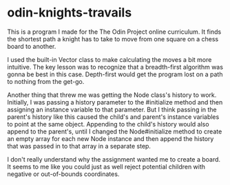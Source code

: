 # odin-knights-travails

This is a program I made for the The Odin Project online curriculum. It finds the shortest path a knight has to take to move from one square on a chess board to another.

I used the built-in Vector class to make calculating the moves a bit more intuitive. The key lesson was to recognize that a breadth-first algorithm was gonna be best in this case. Depth-first would get the program lost on a path to nothing from the get-go.

Another thing that threw me was getting the Node class's history to work. Initially, I was passing a history parameter to the #initialize method and then assigning an instance variable to that parameter. But I think passing in the parent's history like this caused the child's and parent's instance variables to point at the same object. Appending to the child's history would also append to the parent's, until I changed the Node#initialize method to create an empty array for each new Node instance and then append the history that was passed in to that array in a separate step.

I don't really understand why the assignment wanted me to create a board. It seems to me like you could just as well reject potential children with negative or out-of-bounds coordinates.